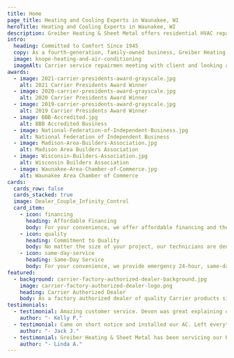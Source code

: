 ```yaml
---
title: Home
page_title: Heating and Cooling Experts in Waunakee, WI
heroTitle: Heating and Cooling Experts in Waunakee, WI
description: Greiber Heating & Sheet Metal offers residential HVAC repair, furnace, air conditioning or cooling service plus quality Carrier equipment in Waunakee, Wisconsin
intro:
  heading: Committed to Comfort Since 1945
  copy: As a fourth-generation, family-owned business, Greiber Heating & Sheet Metal has served Waunakee and the surrounding Dane County area with premier residential heating and cooling services for decades. Whether a repair, replacement or entire system installation, we take great pride in personalized service, custom HVAC solutions and dedication to getting the job done right. As an award-winning Carrier supplier, Greiber Heating & Sheet Metal’s commitment to comfort is matched by only the highest quality equipment.
  image: knope-heating-and-air-conditioning
  imageAlt: Carrier service repairmen meeting with client and looking and furnaces and air conditioning units
awards:
  - image: 2021-carrier-presidents-award-grayscale.jpg
    alt: 2021 Carrier Presidents Award Winner
  - image: 2020-carrier-presidents-award-grayscale.jpg
    alt: 2020 Carrier Presidents Award Winner
  - image: 2019-carrier-presidents-award-grayscale.jpg
    alt: 2019 Carrier Presidents Award Winner
  - image: BBB-Accredited.jpg
    alt: BBB Accredited Business
  - image: National-Federation-of-Independent-Business.jpg
    alt: National Federation of Independent Business
  - image: Madison-Area-Builders-Association.jpg
    alt: Madison Area Builders Association
  - image: Wisconsin-Builders-Association.jpg
    alt: Wisconsin Builders Association
  - image: Waunakee-Area-Chamber-of-Commerce.jpg
    alt: Waunakee Area Chamber of Commerce
cards:
  cards_row: false
  cards_stacked: true
  image: Dealer_Couple_Infinity_Control
  card_item:
    - icon: financing
      heading: Affordable Financing
      body: For your convenience, we offer affordable financing and the ability to apply before your consultation.
    - icon: quality
      heading: Commitment to Quality
      body: No matter the size of your project, our technicians are dedicated to providing the same quality equipment and service.
    - icon: same-day-service
      heading: Same-Day Service
      body: For your convenience, we provide emergency 24-hour, same-day service, plus free in-home estimates.
featured:
  - background: carrier-factory-authorized-dealer-background.jpg
    image: carrier-factory-authorized-dealer-logo.png
    heading: Carrier Authorized Dealer
    body: As a factory authorized dealer of quality Carrier products since 1983, Greiber Heating & Sheet Metal knows the value of quality products and equipment. We offer a large selection of Energy Star products ranging from air conditioners and furnaces to air purifiers, ductless split systems and more.
testimonials:
  - testimonial: Amazing customer service. Devon was great explaining our options for fixing or replacing our furnace. We highly recommend Greiber Heating. Great local, family-run business!
    author: "- Kelly P."
  - testimonial: Came on short notice and installed our AC. Left everything in order and were friendly and helpful. Would recommend them to anyone.
    author: "- Jack J."
  - testimonial: Greiber Heating & Sheet Metal has been servicing our HVAC needs for over 30 years and always continues to impress us with their professionalism, knowledge and service detail. They give 110% each and every time!
    author: "- Linda A."
---
```

